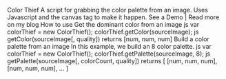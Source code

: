 Color Thief A script for grabbing the color palette from an image. Uses Javascript and the canvas tag to make it happen. See a Demo | Read more on my blog How to use Get the dominant color from an image js var colorThief = new ColorThief(); colorThief.getColor(sourceImage); js getColor(sourceImage[, quality]) returns [num, num, num] Build a color palette from an image In this example, we build an 8 color palette. js var colorThief = new ColorThief(); colorThief.getPalette(sourceImage, 8); js getPalette(sourceImage[, colorCount, quality]) returns [ [num, num, num], [num, num, num], ... ]